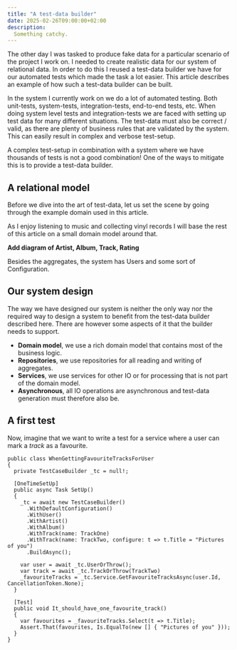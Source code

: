 ```yaml
---
title: "A test-data builder"
date: 2025-02-26T09:00:00+02:00
description:
  Something catchy.
---
```

The other day I was tasked to produce fake data for a particular scenario of the project I work on.
I needed to create realistic data for our system of relational data. In order to do this I reused
a test-data builder we have for our automated tests which made the task a lot easier. This article
describes an example of how such a test-data builder can be built.

In the system I currently work on we do a lot of automated testing. Both unit-tests, system-tests,
integration-tests, end-to-end tests, etc. When doing system level tests and integration-tests we
are faced with setting up test data for many different situations. The test-data must also be
correct / valid, as there are plenty of business rules that are validated by the system. This
can easily result in complex and verbose test-setup.

A complex test-setup in combination with a system where we have thousands of tests is not a good
combination! One of the ways to mitigate this is to provide a test-data builder.

## A relational model

Before we dive into the art of test-data, let us set the scene by going through the example domain
used in this article.

As I enjoy listening to music and collecting vinyl records I will base the rest of this article on
a small domain model around that.

**Add diagram of Artist, Album, Track, Rating**

Besides the aggregates, the system has Users and some sort of Configuration.

## Our system design

The way we have designed our system is neither the only way nor the required way to design a system
to benefit from the test-data builder described here. There are however some aspects of it that the
builder needs to support.

- **Domain model**, we use a rich domain model that contains most of the business logic.
- **Repositories**, we use repositories for all reading and writing of aggregates.
- **Services**, we use services for other IO or for processing that is not part of the domain
model.
- **Asynchronous**, all IO operations are asynchronous and test-data generation must therefore also
be.


## A first test

Now, imagine that we want to write a test for a service where a user can mark a _track_ as a
favourite.

```
public class WhenGettingFavouriteTracksForUser
{
  private TestCaseBuilder _tc = null!;

  [OneTimeSetUp]
  public async Task SetUp()
  {
    _tc = await new TestCaseBuilder()
      .WithDefaultConfiguration()
      .WithUser()
      .WithArtist()
      .WithAlbum()
      .WithTrack(name: TrackOne)
      .WithTrack(name: TrackTwo, configure: t => t.Title = "Pictures of you")
      .BuildAsync();

    var user = await _tc.UserOrThrow();
    var track = await _tc.TrackOrThrow(TrackTwo)
    _favouriteTracks = _tc.Service.GetFavouriteTracksAsync(user.Id, CancellationToken.None);
  }

  [Test]
  public void It_should_have_one_favourite_track()
  {
    var favourites = _favouriteTracks.Select(t => t.Title);
    Assert.That(favourites, Is.EqualTo(new [] { "Pictures of you" }));
  }
}
```
